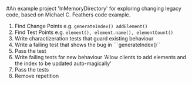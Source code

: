 #An example project 'InMemoryDirectory' for exploring changing legacy code, based on Michael C. Feathers code example.

1. Find Change Points e.g. ```generateIndex() addElement()```
2. Find Test Points e.g. ```element(), element.name(), elementCount()```
3. Write charactizeration tests that guard existing behaviour
4. Write a failing test that shows the bug in ```generateIndex()``
5. Pass the test
6. Write failing tests for new behaviour 'Allow clients to add elements and the index to be updated auto-magically'
7. Pass the tests
8. Remove repetition